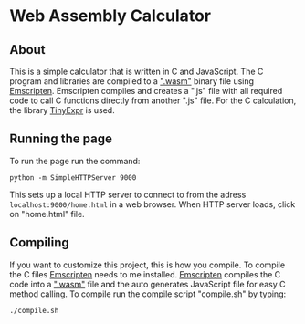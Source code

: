 # Web Assembly Calculator
## About
This is a simple calculator that is written in C and JavaScript.
The C program and libraries are compiled to a [".wasm"](https://webassembly.org/docs/text-format/) binary file using
[Emscripten](https://github.com/kripken/emscripten). Emscripten compiles and 
creates a ".js" file with all required code to call C functions directly from 
another ".js" file. For the C calculation, the library [TinyExpr](https://github.com/codeplea/tinyexpr)
is used.

## Running the page
To run the page run the command:
```
python -m SimpleHTTPServer 9000
```
This sets up a local HTTP server to connect to from the adress `localhost:9000/home.html`
in a web browser. When HTTP server loads, click on "home.html" file.

## Compiling
If you want to customize this project, this is how you compile.
To compile the C files [Emscripten](https://github.com/kripken/emscripten) needs to me installed.
[Emscripten](https://github.com/kripken/emscripten) compiles the C code into a [".wasm"](https://webassembly.org/docs/text-format/) 
file and the auto generates JavaScript file for easy C method calling.
To compile run the compile script "compile.sh" by typing:
```
./compile.sh
```
